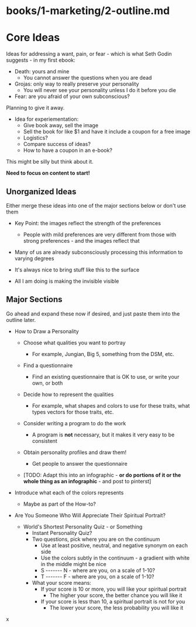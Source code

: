 
# books/1-marketing/2-outline.md

# Core Ideas

Ideas for addressing a want, pain, or fear - which is what Seth Godin suggests - in my first ebook:

- Death: yours and mine
  - You cannot answer the questions when you are dead
- Grojas: only way to really preserve your personality
  - You will never see your personality unless I do it before you die
- Fear: are you afraid of your own subconscious?

Planning to give it away.

- Idea for experiementation:
  - Give book away, sell the image
  - Sell the book for like $1 and have it include a coupon for a free image
  - Logistics?
  - Compare success of ideas?
  - How to have a coupon in an e-book?

This might be silly but think about it.

**Need to focus on content to start!**

## Unorganized Ideas

Either merge these ideas into one of the major sections below or don't use them

- Key Point: the images reflect the strength of the preferences
  - People with mild preferences are very different from those with strong preferences - and the images reflect that

- Many of us are already subconsciously processing this information to varying degrees

- It's always nice to bring stuff like this to the surface

- All I am doing is making the invisible visible

## Major Sections

Go ahead and expand these now if desired, and just paste them into the outline later.

- How to Draw a Personality
  - Choose what qualities you want to portray
    - For example, Jungian, Big 5, something from the DSM, etc.
  - Find a questionnaire
    - Find an existing questionnaire that is OK to use, or write your own, or both
  - Decide how to represent the qualities
    - For example, what shapes and colors to use for these traits, what types vectors for those traits, etc.
  - Consider writing a program to do the work
    - A program is **not** necessary, but it makes it very easy to be consistent
  - Obtain personality profiles and draw them!
    - Get people to answer the questionnaire

  - [TODO: Adapt this into an infographic - **or do portions of it or the whole thing as an infographic** - and post to pinterst]

- Introduce what each of the colors represents
  - Maybe as part of the How-to?


- Are You Someone Who Will Appreciate Their Spiritual Portrait?
  - World's Shortest Personality Quiz - or Something
    - Instant Personality Quiz?
    - Two questions, pick where you are on the continuum
      - Use at least positive, neutral, and negative synonym on each side
      - Use the colors subtly in the continuum - a gradient with white in the middle might be nice
      - S ------- N - where are you, on a scale of 1-10?
      - T ------- F - where are you, on a scale of 1-10?
    - What your score means:
      - If your score is 10 or more, you will like your spiritual portrait
        - The higher your score, the better chance you will like it
      - If your score is less than 10, a spiritual portrait is not for you
        - The lower your score, the less probability you will like it



x
